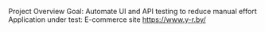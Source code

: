 Project Overview
Goal: Automate UI and API testing to reduce manual effort
Application under test: E-commerce site
https://www.y-r.by/
